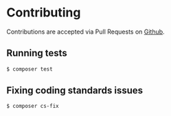 # Contributing

Contributions are accepted via Pull Requests on [Github](https://github.com/nikolaposa/cascader).

## Running tests

``` bash
$ composer test
```

## Fixing coding standards issues

``` bash
$ composer cs-fix
```
